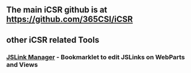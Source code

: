 ## The main iCSR github is at https://github.com/365CSI/iCSR

## other iCSR related Tools 
### [JSLink Manager](https://iCSR.github.io/JSLinkManager.html) - Bookmarklet to edit JSLinks on WebParts and Views
